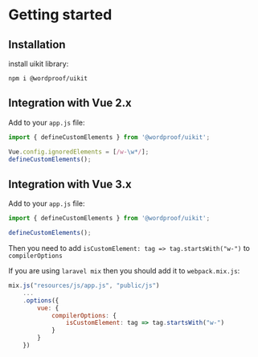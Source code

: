 # Getting started

## Installation

install uikit library:

```
npm i @wordproof/uikit
```

## Integration with Vue 2.x

Add to your `app.js` file:

```js
import { defineCustomElements } from '@wordproof/uikit';

Vue.config.ignoredElements = [/w-\w*/];
defineCustomElements();
```

## Integration with Vue 3.x

Add to your `app.js` file:

```js
import { defineCustomElements } from '@wordproof/uikit';

defineCustomElements();
```

Then you need to add `isCustomElement: tag => tag.startsWith("w-")` to `compilerOptions`

If you are using `laravel mix` then you should add it to `webpack.mix.js`:

```js
mix.js("resources/js/app.js", "public/js")
    ...
    .options({
        vue: {
            compilerOptions: {
                isCustomElement: tag => tag.startsWith("w-")
            }
        }
    })
```
